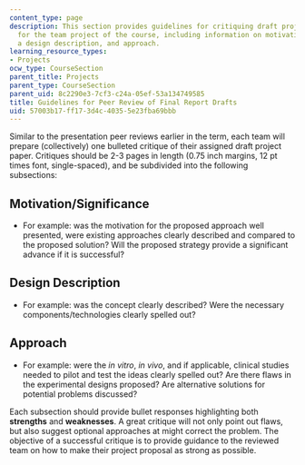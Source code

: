 ```yaml
---
content_type: page
description: This section provides guidelines for critiquing draft project papers
  for the team project of the course, including information on motivation/significance,
  a design description, and approach.
learning_resource_types:
- Projects
ocw_type: CourseSection
parent_title: Projects
parent_type: CourseSection
parent_uid: 8c2290e3-7cf3-c24a-05ef-53a134749585
title: Guidelines for Peer Review of Final Report Drafts
uid: 57003b17-ff17-3d4c-4035-5e23fba69bbb
---
```


Similar to the presentation peer reviews earlier in the term, each team will prepare (collectively) one bulleted critique of their assigned draft project paper. Critiques should be 2-3 pages in length (0.75 inch margins, 12 pt times font, single-spaced), and be subdivided into the following subsections:

Motivation/Significance
-----------------------

*   For example: was the motivation for the proposed approach well presented, were existing approaches clearly described and compared to the proposed solution? Will the proposed strategy provide a significant advance if it is successful?

Design Description
------------------

*   For example: was the concept clearly described? Were the necessary components/technologies clearly spelled out?

Approach
--------

*   For example: were the _in vitro_, _in vivo_, and if applicable, clinical studies needed to pilot and test the ideas clearly spelled out? Are there flaws in the experimental designs proposed? Are alternative solutions for potential problems discussed?

Each subsection should provide bullet responses highlighting both **strengths** and **weaknesses**. A great critique will not only point out flaws, but also suggest optional approaches at might correct the problem. The objective of a successful critique is to provide guidance to the reviewed team on how to make their project proposal as strong as possible.